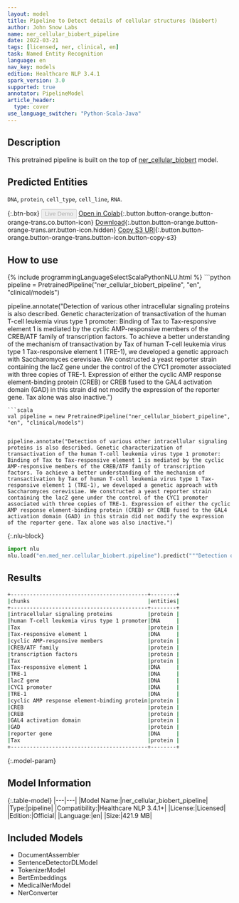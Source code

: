 ```yaml
---
layout: model
title: Pipeline to Detect details of cellular structures (biobert)
author: John Snow Labs
name: ner_cellular_biobert_pipeline
date: 2022-03-21
tags: [licensed, ner, clinical, en]
task: Named Entity Recognition
language: en
nav_key: models
edition: Healthcare NLP 3.4.1
spark_version: 3.0
supported: true
annotator: PipelineModel
article_header:
  type: cover
use_language_switcher: "Python-Scala-Java"
---
```


## Description

This pretrained pipeline is built on the top of [ner_cellular_biobert](https://nlp.johnsnowlabs.com/2021/04/01/ner_cellular_biobert_en.html) model.

## Predicted Entities

`DNA`, `protein`, `cell_type`, `cell_line`, `RNA`.

{:.btn-box}
<button class="button button-orange" disabled>Live Demo</button>
[Open in Colab](https://colab.research.google.com/github/JohnSnowLabs/spark-nlp-workshop/blob/master/healthcare-nlp/07.0.Pretrained_Clinical_Pipelines.ipynb){:.button.button-orange.button-orange-trans.co.button-icon}
[Download](https://s3.amazonaws.com/auxdata.johnsnowlabs.com/clinical/models/ner_cellular_biobert_pipeline_en_3.4.1_3.0_1647870475485.zip){:.button.button-orange.button-orange-trans.arr.button-icon.hidden}
[Copy S3 URI](s3://auxdata.johnsnowlabs.com/clinical/models/ner_cellular_biobert_pipeline_en_3.4.1_3.0_1647870475485.zip){:.button.button-orange.button-orange-trans.button-icon.button-copy-s3}

## How to use



<div class="tabs-box" markdown="1">
{% include programmingLanguageSelectScalaPythonNLU.html %}
```python
pipeline = PretrainedPipeline("ner_cellular_biobert_pipeline", "en", "clinical/models")


pipeline.annotate("Detection of various other intracellular signaling proteins is also described. Genetic characterization of transactivation of the human T-cell leukemia virus type 1 promoter: Binding of Tax to Tax-responsive element 1 is mediated by the cyclic AMP-responsive members of the CREB/ATF family of transcription factors. To achieve a better understanding of the mechanism of transactivation by Tax of human T-cell leukemia virus type 1 Tax-responsive element 1 (TRE-1), we developed a genetic approach with Saccharomyces cerevisiae. We constructed a yeast reporter strain containing the lacZ gene under the control of the CYC1 promoter associated with three copies of TRE-1. Expression of either the cyclic AMP response element-binding protein (CREB) or CREB fused to the GAL4 activation domain (GAD) in this strain did not modify the expression of the reporter gene. Tax alone was also inactive.")
```
```scala
val pipeline = new PretrainedPipeline("ner_cellular_biobert_pipeline", "en", "clinical/models")


pipeline.annotate("Detection of various other intracellular signaling proteins is also described. Genetic characterization of transactivation of the human T-cell leukemia virus type 1 promoter: Binding of Tax to Tax-responsive element 1 is mediated by the cyclic AMP-responsive members of the CREB/ATF family of transcription factors. To achieve a better understanding of the mechanism of transactivation by Tax of human T-cell leukemia virus type 1 Tax-responsive element 1 (TRE-1), we developed a genetic approach with Saccharomyces cerevisiae. We constructed a yeast reporter strain containing the lacZ gene under the control of the CYC1 promoter associated with three copies of TRE-1. Expression of either the cyclic AMP response element-binding protein (CREB) or CREB fused to the GAL4 activation domain (GAD) in this strain did not modify the expression of the reporter gene. Tax alone was also inactive.")
```


{:.nlu-block}
```python
import nlu
nlu.load("en.med_ner.cellular_biobert.pipeline").predict("""Detection of various other intracellular signaling proteins is also described. Genetic characterization of transactivation of the human T-cell leukemia virus type 1 promoter: Binding of Tax to Tax-responsive element 1 is mediated by the cyclic AMP-responsive members of the CREB/ATF family of transcription factors. To achieve a better understanding of the mechanism of transactivation by Tax of human T-cell leukemia virus type 1 Tax-responsive element 1 (TRE-1), we developed a genetic approach with Saccharomyces cerevisiae. We constructed a yeast reporter strain containing the lacZ gene under the control of the CYC1 promoter associated with three copies of TRE-1. Expression of either the cyclic AMP response element-binding protein (CREB) or CREB fused to the GAL4 activation domain (GAD) in this strain did not modify the expression of the reporter gene. Tax alone was also inactive.""")
```

</div>

## Results

```bash
+-------------------------------------------+--------+
|chunks                                     |entities|
+-------------------------------------------+--------+
|intracellular signaling proteins           |protein |
|human T-cell leukemia virus type 1 promoter|DNA     |
|Tax                                        |protein |
|Tax-responsive element 1                   |DNA     |
|cyclic AMP-responsive members              |protein |
|CREB/ATF family                            |protein |
|transcription factors                      |protein |
|Tax                                        |protein |
|Tax-responsive element 1                   |DNA     |
|TRE-1                                      |DNA     |
|lacZ gene                                  |DNA     |
|CYC1 promoter                              |DNA     |
|TRE-1                                      |DNA     |
|cyclic AMP response element-binding protein|protein |
|CREB                                       |protein |
|CREB                                       |protein |
|GAL4 activation domain                     |protein |
|GAD                                        |protein |
|reporter gene                              |DNA     |
|Tax                                        |protein |
+-------------------------------------------+--------+
```

{:.model-param}
## Model Information

{:.table-model}
|---|---|
|Model Name:|ner_cellular_biobert_pipeline|
|Type:|pipeline|
|Compatibility:|Healthcare NLP 3.4.1+|
|License:|Licensed|
|Edition:|Official|
|Language:|en|
|Size:|421.9 MB|

## Included Models

- DocumentAssembler
- SentenceDetectorDLModel
- TokenizerModel
- BertEmbeddings
- MedicalNerModel
- NerConverter
